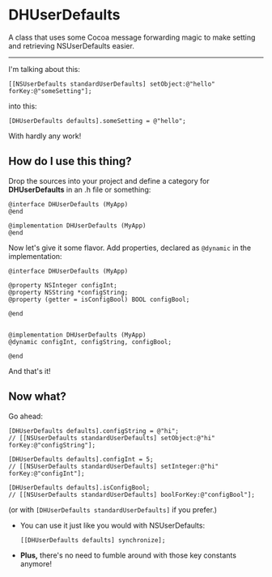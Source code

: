 **DHUserDefaults**
=======
A class that uses some Cocoa message forwarding magic to make setting and retrieving NSUserDefaults easier.

****

I'm talking about this:

```objc
[[NSUserDefaults standardUserDefaults] setObject:@"hello" forKey:@"someSetting"];
```

into this:

```objc
[DHUserDefaults defaults].someSetting = @"hello";
```

With hardly any work!


How do I use this thing?
--------------

Drop the sources into your project and define a category for **DHUserDefaults** in an .h file or something:

```objc
@interface DHUserDefaults (MyApp)
@end

@implementation DHUserDefaults (MyApp)
@end
```
 
Now let's give it some flavor. Add properties, declared as `@dynamic` in the implementation:

```objc
@interface DHUserDefaults (MyApp)

@property NSInteger configInt;
@property NSString *configString;
@property (getter = isConfigBool) BOOL configBool;

@end


@implementation DHUserDefaults (MyApp)
@dynamic configInt, configString, configBool;

@end
```

And that's it!
 
Now what?
----------

Go ahead:

```objc
[DHUserDefaults defaults].configString = @"hi";
// [[NSUserDefaults standardUserDefaults] setObject:@"hi" forKey:@"configString"];

[DHUserDefaults defaults].configInt = 5;
// [[NSUserDefaults standardUserDefaults] setInteger:@"hi" forKey:@"configInt"];

[DHUserDefaults defaults].isConfigBool;
// [[NSUserDefaults standardUserDefaults] boolForKey:@"configBool"];
```

(or with `[DHUserDefaults standardUserDefaults]` if you prefer.)

* You can use it just like you would with NSUserDefaults:

  ```objc
  [[DHUserDefaults defaults] synchronize];
  ```

* **Plus,** there's no need to fumble around with those key constants anymore!